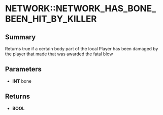 # NETWORK::NETWORK_HAS_BONE_BEEN_HIT_BY_KILLER

## Summary
Returns true if a certain body part of the local Player has been damaged by the player that made that was awarded the fatal blow

## Parameters
* **INT** bone

## Returns
* **BOOL**